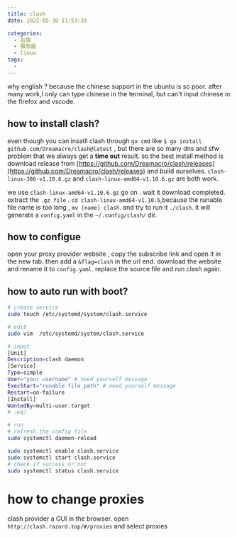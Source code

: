 ```yaml
---
title: clash
date: 2022-05-30 11:53:33

categories:
  - 后端
  - 服务器
  - linux
tags:
  - 
---
```


why english ? because the chinese support in the ubuntu is so poor. after many work,I only can type chinese in the terminal, but can't input chinese in the firefox and vscode.

## how to install clash?

even though you can insatll clash through `go cmd` like `$ go install github.com/Dreamacro/clash@latest` , but there are so many dns and sfw problem that we always get a **time out** result. so the best install method is download release from [https://github.com/Dreamacro/clash/releases](https://github.com/Dreamacro/clash/releases) and build ourselves.  `
clash-linux-386-v1.10.6.gz ` and `
clash-linux-amd64-v1.10.6.gz ` are both work.

we use `clash-linux-amd64-v1.10.6.gz` go on . wait it download completed. extract the `.gz file` .  `cd clash-linux-amd64-v1.10.6`,because the runable file name is too long , `mv [name] clash`. and try to run it `./clash`. it will generate a `config.yaml` in the `~/.config/clash/` dir. 

## how to configue 

open your proxy provider website , copy the subscribe link and open it in the new tab. then add a `&flag=clash` in the url end. download the website and rename it to `config.yaml`. replace the source file and run clash again.

## how to auto run with boot?

```bash
# create service
sudo touch /etc/systemd/system/clash.service

# edit
sudo vim  /etc/systemd/system/clash.service

# input
[Unit] 
Description=clash daemon  
[Service] 
Type=simple 
User="your username" # need yourself message
ExecStart="runable file path" # need yourself message
Restart=on-failure  
[Install] 
WantedBy=multi-user.target
# :wq!

# run
# refresh the config file
sudo systemctl daemon-reload

sudo systemctl enable clash.service
sudo systemctl start clash.service
# check if success or not
sudo systemctl status clash.service

```

# how to change proxies

clash provider a GUI in the browser. open `http://clash.razord.top/#/proxies` and select proxies

